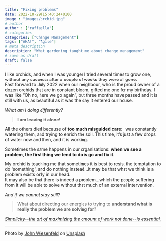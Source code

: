 ```yaml
---
title: "Fixing problems"
date: 2022-10-29T15:40:24+0100
image : "images/orchid.jpg"
# author
author : ["raffaella"]
# categories
categories: ["Change Management"]
tags: ["AHA!", "Agile"]
# meta description
description: "What gardening taught me about change management"
# save as draft
draft: false
---
```

I like orchids, and when I was younger I tried several times to grow one, without any success: after a couple of weeks they were all gone.<br>
Fast forward to July 2022 when our neighbour, who is the proud owner of a dozen orchids that are in constant bloom, gifted me one for my birthday.
I was like “Oh no, here we go again”, but three months have passed and it is still with us, as beautiful as it was the day it entered our house.<br> 

*What am I doing differently?*

>**I am leaving it alone!**

All the others died because of **too much misguided care**: I was constantly watering them, and trying to enrich the soil. This time, it’s just a few drops of water now and then, and it is working.

Sometimes the same happens in our organisations: **when we see a problem, the first thing we tend to do is go and fix it**. 

My orchid is teaching me that sometimes it is best to resist the temptation to do 'something', and do nothing instead…it may be that what we think is a problem exists only in our head. <br>
It may also be that there is indeed a problem…which the people suffering from it will be able to solve without that much of an external intervention.

*And if we cannot stay still?* 

>What about directing our energies to trying to **understand what is really the problem we are solving for**?

_[Simplicity--the art of maximizing the amount of work not done--is essential.](https://agilemanifesto.org/principles.html)_

---
Photo by [John Wiesenfeld](https://unsplash.com/@fotofloridian?utm_source=unsplash&utm_medium=referral&utm_content=creditCopyText) on [Unsplash](https://unsplash.com/s/photos/orchids?utm_source=unsplash&utm_medium=referral&utm_content=creditCopyText)